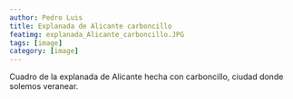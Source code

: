 ```yaml
---
author: Pedro Luis
title: Explanada de Alicante carboncillo
featimg: explanada_Alicante_carboncillo.JPG
tags: [image]
category: [image]
---
```

Cuadro de la explanada de Alicante hecha con carboncillo, ciudad donde solemos veranear.
